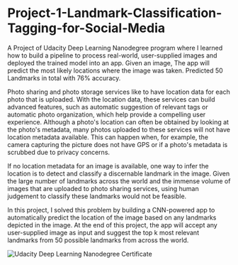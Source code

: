 # Project-1-Landmark-Classification-Tagging-for-Social-Media
A Project of Udacity Deep Learning Nanodegree program  where  I learned how to build a pipeline to process real-world, user-supplied images and deployed the trained model into an app. Given an image, The app will predict the most likely locations where the image was taken. Predicted 50 Landmarks in total with 76% accuracy.


Photo sharing and photo storage services like to have location data for each photo that is uploaded. With the location data, these services can build advanced features, such as automatic suggestion of relevant tags or automatic photo organization, which help provide a compelling user experience. Although a photo's location can often be obtained by looking at the photo's metadata, many photos uploaded to these services will not have location metadata available. This can happen when, for example, the camera capturing the picture does not have GPS or if a photo's metadata is scrubbed due to privacy concerns.

If no location metadata for an image is available, one way to infer the location is to detect and classify a discernable landmark in the image. Given the large number of landmarks across the world and the immense volume of images that are uploaded to photo sharing services, using human judgement to classify these landmarks would not be feasible.

In this project, I solved this problem by building a CNN-powered app to automatically predict the location of the image based on any landmarks depicted in the image. At the end of this project, the app will accept any user-supplied image as input and suggest the top k most relevant landmarks from 50 possible landmarks from across the world.

![Udacity Deep Learning Nanodegree Certificate](https://github.com/Muhammadjunaidmalik1/Project-2-Face-Generation-using-GANs-/assets/84126923/02a805be-9af6-47a7-af08-7ac216b71503)
